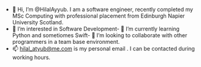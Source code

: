 - 👋 Hi, I’m @HilalAyyub. I am a software engineer, recently completed my MSc Computing with professional placement from Edinburgh Napier University Scotland.
- 👀 I’m interested in Software Development- 🌱 I’m currently learning Python and sometiomes Swift- 💞️ I’m looking to collaborate with other programmers in a team base environment.
- 📫 hilal_atyub@me.com is my personal email . I can be contacted during working hours. 
<!---
HilalAyyub/HilalAyyub is a ✨ special ✨ repository because its `README.md` (this file) appears on your GitHub profile.
You can click the Preview link to take a look at your changes.
--->
